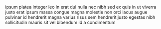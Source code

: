 ipsum platea integer leo in erat dui nulla nec nibh sed ex quis in ut viverra
justo erat ipsum massa congue magna molestie non orci lacus augue pulvinar id
hendrerit magna varius risus sem hendrerit justo egestas nibh sollicitudin
mauris sit vel bibendum id a condimentum